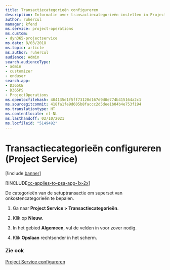 ```yaml
---
title: Transactiecategorieën configureren
description: Informatie over transactiecategorieën instellen in Project Service
author: ruhercul
manager: kfend
ms.service: project-operations
ms.custom:
- dyn365-projectservice
ms.date: 8/03/2018
ms.topic: article
ms.author: ruhercul
audience: Admin
search.audienceType:
- admin
- customizer
- enduser
search.app:
- D365CE
- D365PS
- ProjectOperations
ms.openlocfilehash: 404135d1f5ff73120d167d9d0e774b415164a2c1
ms.sourcegitcommit: 418fa1fe9d605b8faccc2d5dee1b04b4e753f194
ms.translationtype: HT
ms.contentlocale: nl-NL
ms.lasthandoff: 02/10/2021
ms.locfileid: "5149492"
---
```

# <a name="configure-transaction-categories-project-service"></a>Transactiecategorieën configureren (Project Service)

[!include [banner](../includes/psa-now-project-operations.md)]

[!INCLUDE[cc-applies-to-psa-app-1x-2x](../includes/cc-applies-to-psa-app-1x-2x.md)]

De categorieën van de setuptransactie om superset van onkostencategorieën te bepalen.  
  
1.  Ga naar **Project Service > Transactiecategorieën**.  
  
2.  Klik op **Nieuw**.  
  
3.  In het gebied **Algemeen**, vul de velden in voor zover nodig.  
  
4.  Klik **Opslaan** rechtsonder in het scherm.  
  
### <a name="see-also"></a>Zie ook  
 [Project Service configureren](../psa/configure.md)
